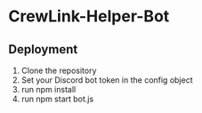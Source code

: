 # CrewLink-Helper-Bot

## Deployment

1. Clone the repository
2. Set your Discord bot token in the config object
2. run npm install
3. run npm start bot.js

